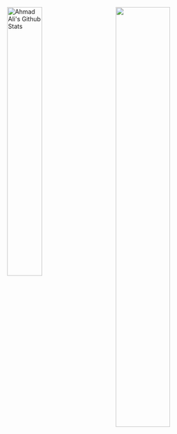 
<img align="left"  width="40%" alt="Ahmad Ali's Github Stats" src="https://github-readme-stats.vercel.app/api?username=ahmad-ali14&count_private=true&show_icons=true&hide_border=true&theme=tokyonight" />

<img align="right" width="50%" alt="" src="https://github-readme-stats.vercel.app/api/top-langs/?username=ahmad-ali14&layout=compact" />


